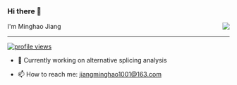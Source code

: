### Hi there 👋  
<img align="right" src="https://github-readme-stats.vercel.app/api?username=mhjiang97&show_icons=true&icon_color=32CD32&text_color=FFF5EE&bg_color=808080&hide_title=false" />  
I'm Minghao Jiang

---

<p align="left">
  <a href="https://github.com/antonkomarev/github-profile-views-counter" title="GitHub Profile Views Counter"><img src="https://komarev.com/ghpvc/?username=mhjiang97&color=blue&style=flat&label=PROFILE+VIEWS" alt="profile views"></a>
</p>
  
- 🔭 Currently working on alternative splicing analysis  

- 📫 How to reach me: jiangminghao1001@163.com  
<!--
**mhjiang97/mhjiang97** is a ✨ _special_ ✨ repository because its `README.md` (this file) appears on your GitHub profile.

Here are some ideas to get you started:

- 🔭 I’m currently working on ...
#- 🌱 I’m currently learning ...
- 👯 I’m looking to collaborate on ...
- 🤔 I’m looking for help with ...
- 💬 Ask me about ...
- 📫 How to reach me: ...
- 😄 Pronouns: ...
- ⚡ Fun fact: ...
CE1D2D
718096
ffffff
-->
